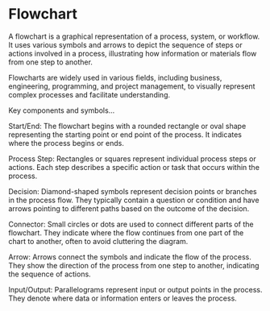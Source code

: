 # Flowchart

A flowchart is a graphical representation of a process, system, or workflow. It uses various symbols and arrows to depict the sequence of steps or actions involved in a process, illustrating how information or materials flow from one step to another.

Flowcharts are widely used in various fields, including business, engineering, programming, and project management, to visually represent complex processes and facilitate understanding. 

Key components and symbols…

Start/End: The flowchart begins with a rounded rectangle or oval shape representing the starting point or end point of the process. It indicates where the process begins or ends.

Process Step: Rectangles or squares represent individual process steps or actions. Each step describes a specific action or task that occurs within the process.

Decision: Diamond-shaped symbols represent decision points or branches in the process flow. They typically contain a question or condition and have arrows pointing to different paths based on the outcome of the decision.

Connector: Small circles or dots are used to connect different parts of the flowchart. They indicate where the flow continues from one part of the chart to another, often to avoid cluttering the diagram.

Arrow: Arrows connect the symbols and indicate the flow of the process. They show the direction of the process from one step to another, indicating the sequence of actions.

Input/Output: Parallelograms represent input or output points in the process. They denote where data or information enters or leaves the process.
